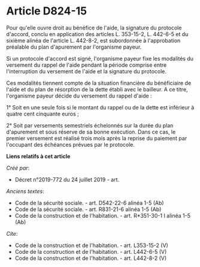 # Article D824-15

Pour qu'elle ouvre droit au bénéfice de l'aide, la signature du protocole d'accord, conclu en application des articles L.
353-15-2, L. 442-6-5 et du sixième alinéa de l'article L. 442-8-2, est subordonnée à l'approbation préalable du plan
d'apurement par l'organisme payeur. 

Si un protocole d'accord est signé, l'organisme payeur fixe les modalités du versement du rappel de l'aide pendant la période
comprise entre l'interruption du versement de l'aide et la signature du protocole. 

Ces modalités tiennent compte de la situation financière du bénéficiaire de l'aide et du plan de résorption de la dette
établi avec le bailleur. A ce titre, l'organisme payeur décide du versement du rappel d'aide : 

1° Soit en une seule fois si le montant du rappel ou de la dette est inférieur à quatre cent cinquante euros ; 

2° Soit par versements semestriels échelonnés sur la durée du plan d'apurement et sous réserve de sa bonne exécution. Dans ce
cas, le premier versement est réalisé trois mois après la reprise du paiement par l'occupant des échéances prévues par le
protocole.

**Liens relatifs à cet article**

_Créé par_:

  - Décret n°2019-772 du 24 juillet 2019 - art.

_Anciens textes_:

  - Code de la sécurité sociale. - art. D542-22-6 alinéa 1-5 (Ab)
  - Code de la sécurité sociale. - art. R831-21-6 alinéa 1-5 (Ab)
  - Code de la construction et de l'habitation. - art. R*351-30-1 I alinéa 1-5 (Ab)

_Cite_:

  - Code de la construction et de l'habitation. - art. L353-15-2 (V)
  - Code de la construction et de l'habitation. - art. L442-6-5 (V)
  - Code de la construction et de l'habitation. - art. L442-8-2 (V)
